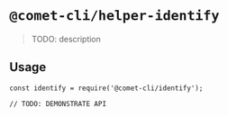 # `@comet-cli/helper-identify`

> TODO: description

## Usage

```
const identify = require('@comet-cli/identify');

// TODO: DEMONSTRATE API
```
